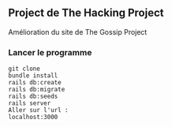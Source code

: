 ## Project de The Hacking Project
Amélioration du site de The Gossip Project
### Lancer le programme
	git clone
	bundle install
	rails db:create
	rails db:migrate
    rails db:seeds
	rails server
	Aller sur l'url :
	localhost:3000
